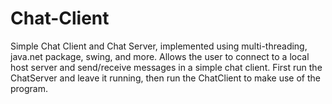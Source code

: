 # Chat-Client
Simple Chat Client and Chat Server, implemented using multi-threading, java.net package, swing, and more.  Allows the user to connect to a local host server and send/receive messages in a simple chat client.  First run the ChatServer and leave it running, then run the ChatClient to make use of the program.
